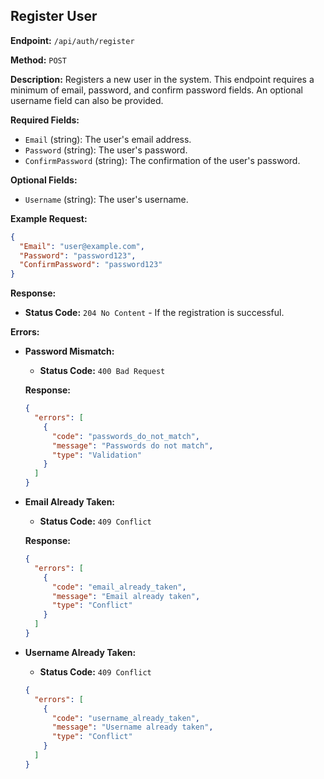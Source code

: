 ## Register User

**Endpoint:** `/api/auth/register`

**Method:** `POST`

**Description:** Registers a new user in the system. This endpoint requires a minimum of email, password, and confirm password fields. An optional username field can also be provided.

**Required Fields:**
- `Email` (string): The user's email address.
- `Password` (string): The user's password.
- `ConfirmPassword` (string): The confirmation of the user's password.

**Optional Fields:**
- `Username` (string): The user's username.

**Example Request:**
```json
{
  "Email": "user@example.com",
  "Password": "password123",
  "ConfirmPassword": "password123"
}
```

**Response:**
- **Status Code:** `204 No Content` - If the registration is successful.

**Errors:**

- **Password Mismatch:**
    - **Status Code:** `400 Bad Request`
    
  **Response:**
  ```json
  {
    "errors": [
      {
        "code": "passwords_do_not_match",
        "message": "Passwords do not match",
        "type": "Validation"
      }
    ]
  }
  ```

- **Email Already Taken:**
  - **Status Code:** `409 Conflict`

  **Response:**
  ```json
  {
    "errors": [
      {
        "code": "email_already_taken",
        "message": "Email already taken",
        "type": "Conflict"
      }
    ]
  }
  ```

- **Username Already Taken:**
  - **Status Code:** `409 Conflict`
  ```json
  {
    "errors": [
      {
        "code": "username_already_taken",
        "message": "Username already taken",
        "type": "Conflict"
      }
    ]
  }
  ```